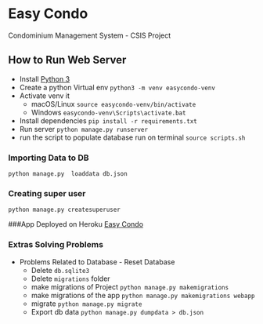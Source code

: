 # Easy Condo
Condominium Management System - CSIS Project

## How to Run Web Server
* Install [Python 3](https://www.python.org/downloads/)
* Create a python Virtual env `python3 -m venv easycondo-venv`
* Activate venv it
  * macOS/Linux `source easycondo-venv/bin/activate`
  * Windows `easycondo-venv\Scripts\activate.bat`
* Install dependencies `pip install -r requirements.txt`
* Run server `python manage.py runserver`
* run the script to populate database run on terminal `source scripts.sh`

### Importing Data to DB
   `python manage.py  loaddata db.json`


### Creating super user

`python manage.py createsuperuser`

###App Deployed on Heroku
[Easy Condo ](https://easycondapp.herokuapp.com/)
### Extras Solving Problems
* Problems Related to Database - Reset Database
  * Delete `db.sqlite3`
  * Delete `migrations` folder
  * make migrations of Project `python manage.py makemigrations`
  * make migrations of the app `python manage.py makemigrations webapp`
  * migrate `python manage.py migrate`
  * Export db data `python manage.py dumpdata > db.json`


